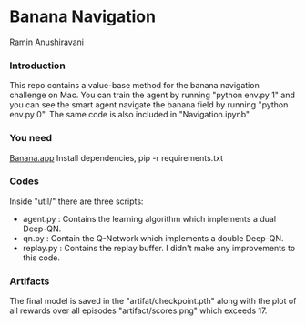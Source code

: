 
# Banana Navigation
Ramin Anushiravani

### Introduction

This repo contains a value-base method for the banana navigation challenge on Mac. You can train the agent by running "python env.py 1" and you can see the smart agent navigate the banana field by running "python env.py 0". The same code is also included in "Navigation.ipynb".

### You need

[Banana.app](https://s3-us-west-1.amazonaws.com/udacity-drlnd/P1/Banana/Banana.app.zip)
Install dependencies,  pip -r requirements.txt

### Codes

Inside "util/" there are three scripts: 
- agent.py : Contains the learning algorithm which implements a dual Deep-QN. 
- qn.py : Contain the Q-Network which implements a double Deep-QN.
- replay.py : Contains the replay buffer. I didn't make any improvements to this code. 


### Artifacts

The final model is saved in the "artifat/checkpoint.pth" along with the plot of all rewards over all episodes "artifact/scores.png" which exceeds 17. 






